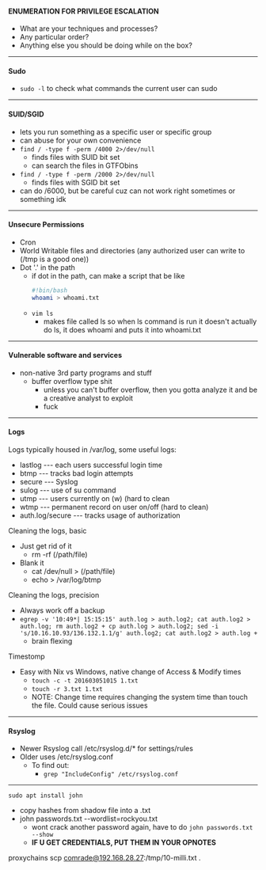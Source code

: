 #### ENUMERATION FOR PRIVILEGE ESCALATION
  - What are your techniques and processes?
  - Any particular order?
  - Anything else you should be doing while on the box?
---
#### Sudo
  - `sudo -l` to check what commands the current user can sudo
---
#### SUID/SGID
  - lets you run something as a specific user or specific group
  - can abuse for your own convenience
  - `find / -type f -perm /4000 2>/dev/null`
    - finds files with SUID bit set
    - can search the files in GTFObins
  - `find / -type f -perm /2000 2>/dev/null`
    - finds files with SGID bit set
  - can do /6000, but be careful cuz can not work right sometimes or something idk
---
#### Unsecure Permissions
  - Cron
  - World Writable files and directories (any authorized user can write to (/tmp is a good one))
  - Dot '.' in the path
    - if dot in the path, can make a script that be like 
      ```bash
      #!bin/bash
      whoami > whoami.txt
      ```
    - `vim ls`
      - makes file called ls so when ls command is run it doesn't actually do ls, it does whoami and puts it into         whoami.txt
      
---
#### Vulnerable software and services
  - non-native 3rd party programs and stuff
    - buffer overflow type shit
      -  unless you can't buffer overflow, then you gotta analyze it and be a creative analyst to exploit
      -  fuck
---
#### Logs
Logs typically housed in /var/log, some useful logs:
  - lastlog --- each users successful login time
  - btmp --- tracks bad login attempts
  - secure --- Syslog
  - sulog --- use of su command
  - utmp --- users currently on (w)                 (hard to clean
  - wtmp --- permanent record on user on/off        (hard to clean)
  - auth.log/secure --- tracks usage of authorization

Cleaning the logs, basic
  - Just get rid of it
    - rm -rf (/path/file)
  - Blank it
    - cat /dev/null > (/path/file)
    - echo > /var/log/btmp

Cleaning the logs, precision
  - Always work off a backup
  - `egrep -v '10:49*| 15:15:15' auth.log > auth.log2; cat auth.log2 > auth.log; rm auth.log2 +
cp auth.log > auth.log2; sed -i 's/10.16.10.93/136.132.1.1/g' auth.log2; cat auth.log2 > auth.log +`
    - brain flexing 
   
Timestomp 
  - Easy with Nix vs Windows, native change of Access & Modify times
    - `touch -c -t 201603051015 1.txt`
    - `touch -r 3.txt 1.txt`
    - NOTE: Change time requires changing the system time than touch the file. Could cause serious issues
---
#### Rsyslog
- Newer Rsyslog call /etc/rsyslog.d/* for settings/rules
- Older uses /etc/rsyslog.conf
  - To find out:
    - `grep "IncludeConfig" /etc/rsyslog.conf`
---
`sudo apt install john`
  - copy hashes from shadow file into a .txt 
  - john passwords.txt --wordlist=rockyou.txt
    - wont crack another password again, have to do `john passwords.txt --show`
    - **IF U GET CREDENTIALS, PUT THEM IN YOUR OPNOTES**



proxychains scp comrade@192.168.28.27:/tmp/10-milli.txt .



















